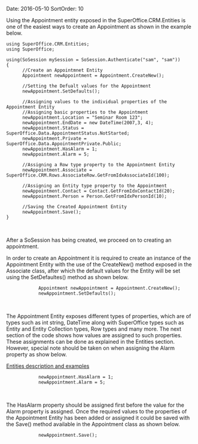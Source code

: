 Date: 2016-05-10
SortOrder: 10

Using the Appointment entity exposed in the SuperOffice.CRM.Entities is one of the easiest ways to create an Appointment as shown in the example below.

```
using SuperOffice.CRM.Entities;
using SuperOffice;
 
using(SoSession mySession = SoSession.Authenticate("sam", "sam"))
{
      //Create an Appointmnet Entity
      Appointment newAppointment = Appointment.CreateNew();
 
      //Setting the Defualt values for the Appointment
      newAppointment.SetDefaults();
 
      //Assigning values to the individual properties of the
Appointment Entity
      //Assigning basic properties to the Appointment
      newAppointment.Location = "Seminar Room 123";
      newAppointment.EndDate = new DateTime(2007,3, 4);
      newAppointment.Status =
SuperOffice.Data.AppointmentStatus.NotStarted;
      newAppointment.Private =
SuperOffice.Data.AppointmentPrivate.Public;
      newAppointment.HasAlarm = 1;
      newAppointment.Alarm = 5;
 
      //Assigning a Row type property to the Appointment Entity
      newAppointment.Associate =
SuperOffice.CRM.Rows.AssociateRow.GetFromIdxAssociateId(100);
 
      //Assigning an Entity type property to the Appointment
      newAppointment.Contact = Contact.GetFromIdxContactId(20);
      newAppointment.Person = Person.GetFromIdxPersonId(10);
 
      //Saving the Created Appointment Entity
      newAppointment.Save();
}
```

 

After a SoSession has being created, we proceed on to creating an appointment.

In order to create an Appointment it is required to create an instance of the Appointment Entity with the use of the CreateNew() method exposed in the Associate class, after which the default values for the Entity will be set using the SetDefaultes() method as shown below.

```
            Appointment newAppointment = Appointment.CreateNew();
            newAppointment.SetDefaults();
```

 

The Appointment Entity exposes different types of properties, which are of types such as int string, DateTime along with SuperOffice types such as Entity and Entity Collection types, Row types and many more. The next section of the code shows how values are assigned to such properties. These assignments can be done as explained in the Entities section. However, special note should be taken on when assigning the Alarm property as show below.

[Entities description and examples](../../../Developer's%20Guide/Entities/Entities.htm)
```
            newAppointment.HasAlarm = 1;
            newAppointment.Alarm = 5;
```

 

The HasAlarm property should be assigned first before the value for the Alarm property is assigned. Once the required values to the properties of the Appointment Entity has been added or assigned it could be saved with the Save() method available in the Appointment class as shown below.

```
            newAppointment.Save();
```

 
